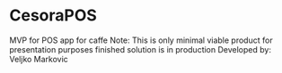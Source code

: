 # CesoraPOS
MVP for POS app for caffe
Note: This is only minimal viable product for presentation purposes finished solution is in production
Developed by: Veljko Markovic
